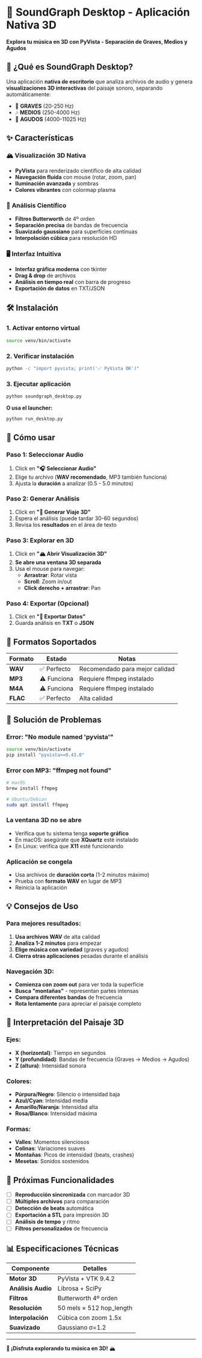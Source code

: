 # 🎵 SoundGraph Desktop - Aplicación Nativa 3D

**Explora tu música en 3D con PyVista - Separación de Graves, Medios y Agudos**

## 🚀 ¿Qué es SoundGraph Desktop?

Una aplicación **nativa de escritorio** que analiza archivos de audio y genera **visualizaciones 3D interactivas** del paisaje sonoro, separando automáticamente:

- 🎵 **GRAVES** (20-250 Hz)
- 🎶 **MEDIOS** (250-4000 Hz) 
- 🎵 **AGUDOS** (4000-11025 Hz)

## ✨ Características

### 🏔️ **Visualización 3D Nativa**
- **PyVista** para renderizado científico de alta calidad
- **Navegación fluida** con mouse (rotar, zoom, pan)
- **Iluminación avanzada** y sombras
- **Colores vibrantes** con colormap plasma

### 🔬 **Análisis Científico**
- **Filtros Butterworth** de 4º orden
- **Separación precisa** de bandas de frecuencia
- **Suavizado gaussiano** para superficies continuas
- **Interpolación cúbica** para resolución HD

### 🖥️ **Interfaz Intuitiva**
- **Interfaz gráfica moderna** con tkinter
- **Drag & drop** de archivos
- **Análisis en tiempo real** con barra de progreso
- **Exportación de datos** en TXT/JSON

## 🛠️ Instalación

### 1. **Activar entorno virtual**
```bash
source venv/bin/activate
```

### 2. **Verificar instalación**
```bash
python -c "import pyvista; print('✅ PyVista OK')"
```

### 3. **Ejecutar aplicación**
```bash
python soundgraph_desktop.py
```

**O usa el launcher:**
```bash
python run_desktop.py
```

## 🎯 Cómo usar

### **Paso 1: Seleccionar Audio**
1. Click en **"🎧 Seleccionar Audio"**
2. Elige tu archivo (**WAV recomendado**, MP3 también funciona)
3. Ajusta la **duración** a analizar (0.5 - 5.0 minutos)

### **Paso 2: Generar Análisis**
1. Click en **"🚀 Generar Viaje 3D"**
2. Espera el análisis (puede tardar 30-60 segundos)
3. Revisa los **resultados** en el área de texto

### **Paso 3: Explorar en 3D**
1. Click en **"🏔️ Abrir Visualización 3D"**
2. **Se abre una ventana 3D separada**
3. Usa el mouse para navegar:
   - **Arrastrar**: Rotar vista
   - **Scroll**: Zoom in/out
   - **Click derecho + arrastrar**: Pan

### **Paso 4: Exportar (Opcional)**
1. Click en **"💾 Exportar Datos"**
2. Guarda análisis en **TXT** o **JSON**

## 🎵 Formatos Soportados

| Formato | Estado | Notas |
|---------|--------|-------|
| **WAV** | ✅ Perfecto | Recomendado para mejor calidad |
| **MP3** | ⚠️ Funciona | Requiere ffmpeg instalado |
| **M4A** | ⚠️ Funciona | Requiere ffmpeg instalado |
| **FLAC** | ✅ Perfecto | Alta calidad |

## 🔧 Solución de Problemas

### **Error: "No module named 'pyvista'"**
```bash
source venv/bin/activate
pip install "pyvista>=0.43.0"
```

### **Error con MP3: "ffmpeg not found"**
```bash
# macOS
brew install ffmpeg

# Ubuntu/Debian
sudo apt install ffmpeg
```

### **La ventana 3D no se abre**
- Verifica que tu sistema tenga **soporte gráfico**
- En macOS: asegúrate que **XQuartz** esté instalado
- En Linux: verifica que **X11** esté funcionando

### **Aplicación se congela**
- Usa archivos de **duración corta** (1-2 minutos máximo)
- Prueba con **formato WAV** en lugar de MP3
- Reinicia la aplicación

## 💡 Consejos de Uso

### **Para mejores resultados:**
1. **Usa archivos WAV** de alta calidad
2. **Analiza 1-2 minutos** para empezar
3. **Elige música con variedad** (graves y agudos)
4. **Cierra otras aplicaciones** pesadas durante el análisis

### **Navegación 3D:**
- **Comienza con zoom out** para ver toda la superficie
- **Busca "montañas"** - representan partes intensas
- **Compara diferentes bandas** de frecuencia
- **Rota lentamente** para apreciar el paisaje completo

## 🌊 Interpretación del Paisaje 3D

### **Ejes:**
- **X (horizontal)**: Tiempo en segundos
- **Y (profundidad)**: Bandas de frecuencia (Graves → Medios → Agudos)
- **Z (altura)**: Intensidad sonora

### **Colores:**
- **Púrpura/Negro**: Silencio o intensidad baja
- **Azul/Cyan**: Intensidad media
- **Amarillo/Naranja**: Intensidad alta
- **Rosa/Blanco**: Intensidad máxima

### **Formas:**
- **Valles**: Momentos silenciosos
- **Colinas**: Variaciones suaves
- **Montañas**: Picos de intensidad (beats, crashes)
- **Mesetas**: Sonidos sostenidos

## 🚀 Próximas Funcionalidades

- [ ] **Reproducción sincronizada** con marcador 3D
- [ ] **Múltiples archivos** para comparación
- [ ] **Detección de beats** automática
- [ ] **Exportación a STL** para impresión 3D
- [ ] **Análisis de tempo** y ritmo
- [ ] **Filtros personalizados** de frecuencia

## 📊 Especificaciones Técnicas

| Componente | Detalles |
|------------|----------|
| **Motor 3D** | PyVista + VTK 9.4.2 |
| **Análisis Audio** | Librosa + SciPy |
| **Filtros** | Butterworth 4º orden |
| **Resolución** | 50 mels × 512 hop_length |
| **Interpolación** | Cúbica con zoom 1.5x |
| **Suavizado** | Gaussiano σ=1.2 |

---

**🎵 ¡Disfruta explorando tu música en 3D!** 🏔️ 